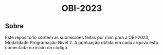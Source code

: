<h1 align="center">OBI-2023</h1>

## Sobre

Este repositório contém as submissões feitas por mim para a OBI-2023, Modalidade Programação Nível 2. A pontuação obtida em cada arquivo está comentada no início do código.
